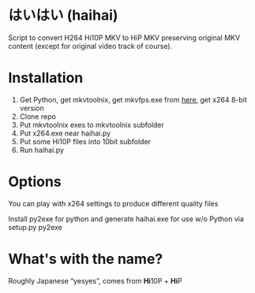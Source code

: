 ﻿はいはい (haihai)
======

Script to convert H264 Hi10P MKV to HiP MKV preserving original MKV content (except for original video track of course).

Installation
======

1. Get Python, get mkvtoolnix, get mkvfps.exe from [here](http://konousa.ru/mkvfps.exe), get x264 8-bit version
2. Clone repo
3. Put mkvtoolnix exes to mkvtoolnix subfolder
4. Put x264.exe near haihai.py
5. Put some Hi10P files into 10bit subfolder
6. Run haihai.py

Options
======

You can play with x264 settings to produce different quality files

Install py2exe for python and generate haihai.exe for use w/o Python via setup.py py2exe

What's with the name?
======

Roughly Japanese “yesyes”, comes from **Hi**10P + **Hi**P
